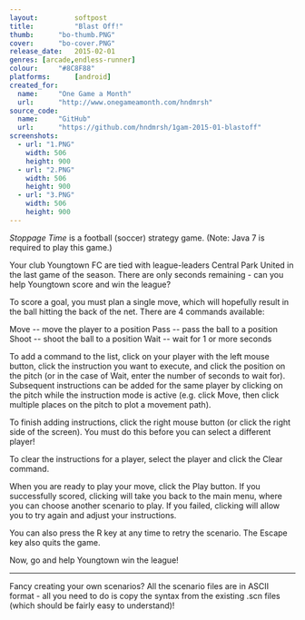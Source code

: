 ```yaml
---
layout: 		softpost
title:  		"Blast Off!"
thumb:      "bo-thumb.PNG"
cover:      "bo-cover.PNG"
release_date: 	2015-02-01
genres: [arcade,endless-runner]
colour:     "#8C8F88"
platforms:		[android]
created_for:
  name:		"One Game a Month"
  url:		"http://www.onegameamonth.com/hndmrsh"
source_code:
  name:		"GitHub"
  url:		"https://github.com/hndmrsh/1gam-2015-01-blastoff"
screenshots:
  - url: "1.PNG"
    width: 506
    height: 900
  - url: "2.PNG"
    width: 506
    height: 900
  - url: "3.PNG"
    width: 506
    height: 900
---
```

_Stoppage Time_ is a football (soccer) strategy game. (Note: Java 7 is required to play this game.)

Your club Youngtown FC are tied with league-leaders Central Park United in the last game of the season. There are only seconds remaining - can you help Youngtown score and win the league?

To score a goal, you must plan a single move, which will hopefully result in the ball hitting the back of the net. There are 4 commands available:

Move -- move the player to a position
Pass -- pass the ball to a position
Shoot -- shoot the ball to a position
Wait -- wait for 1 or more seconds

To add a command to the list, click on your player with the left mouse button, click the instruction you want to execute, and click the position on the pitch (or in the case of Wait, enter the number of seconds to wait for). Subsequent instructions can be added for the same player by clicking on the pitch while the instruction mode is active (e.g. click Move, then click multiple places on the pitch to plot a movement path).

To finish adding instructions, click the right mouse button (or click the right side of the screen). You must do this before you can select a different player!

To clear the instructions for a player, select the player and click the Clear command.

When you are ready to play your move, click the Play button. If you successfully scored, clicking will take you back to the main menu, where you can choose another scenario to play. If you failed, clicking will allow you to try again and adjust your instructions.

You can also press the R key at any time to retry the scenario. The Escape key also quits the game.

Now, go and help Youngtown win the league!

---

Fancy creating your own scenarios? All the scenario files are in ASCII format - all you need to do is copy the syntax from the existing .scn files (which should be fairly easy to understand)!
